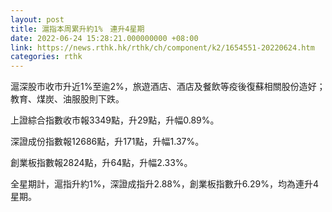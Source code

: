 ```yaml
---
layout: post
title: 滬指本周累升約1%　連升4星期
date: 2022-06-24 15:28:21.000000000 +08:00
link: https://news.rthk.hk/rthk/ch/component/k2/1654551-20220624.htm
categories: rthk
---
```


滬深股市收市升近1%至逾2%，旅遊酒店、酒店及餐飲等疫後復蘇相關股份造好；教育、煤炭、油服股則下跌。

上證綜合指數收市報3349點，升29點，升幅0.89%。

深證成份指數報12686點，升171點，升幅1.37%。

創業板指數報2824點，升64點，升幅2.33%。

全星期計，滬指升約1%，深證成指升2.88%，創業板指數升6.29%，均為連升4星期。
